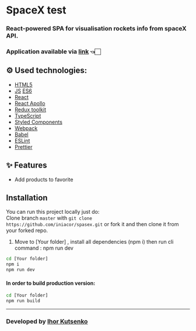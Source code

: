 #  SpaceX test

### React-powered SPA for visualisation rockets info from spaceX API.
### Application available via  [link](https://clever-capybara-6b4f61.netlify.app)  👈🏻

## ⚙️ Used technologies:

- [HTML5](https://en.wikipedia.org/wiki/HTML5)
- [JS](https://en.wikipedia.org/wiki/JavaScript) [ES6](https://www.ecma-international.org/publications-and-standards/standards/ecma-262/)
- [React](https://reactjs.org/)
- [React Apollo](https://www.apollographql.com/docs/react/)
- [Redux toolkit](https://redux-toolkit.js.org/)
- [TypeScript](https://www.typescriptlang.org/)
- [Styled Components](https://styled-components.com/)
- [Webpack](https://webpack.js.org/)
- [Babel](https://babeljs.io/)
- [ESLint](https://eslint.org/)
- [Prettier](https://prettier.io/)

## ✨ Features

- Add products to favorite


## Installation
You can run this project locally just do:  
Clone branch  ```master``` with ```git clone https://github.com/iniacor/spasex.git``` or fork it and then clone it from your forked repo. 


1) Move to [Your folder] , install all dependencies (npm i) then run cli command : npm run dev

```sh
cd [Your folder]
npm i
npm run dev
```

#### In order to build production version:

```sh
cd [Your folder]
npm run build
```

<hr/>


### Developed by [Ihor Kutsenko](https://github.com/iniacor/)


